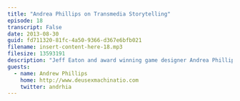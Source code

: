 ```yaml
---
title: "Andrea Phillips on Transmedia Storytelling"
episode: 18
transcript: False
date: 2013-08-30
guid: fd711320-81fc-4a50-9366-d367e6bfb021
filename: insert-content-here-18.mp3
filesize: 13593191
description: "Jeff Eaton and award winning game designer Andrea Phillips talk about evolving narratives, the East Coast/West Coast marketing divide, and the growing field of Transmedia Storytelling."
guests: 
  - name: Andrew Phillips
    home: http://www.deusexmachinatio.com
    twitter: andrhia
---
```

